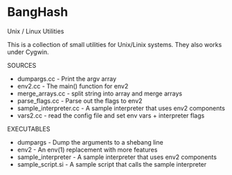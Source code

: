 # BangHash
Unix / Linux Utilities

This is a collection of small utilities for Unix/Linix systems. They also works under Cygwin.

SOURCES
* dumpargs.cc              - Print the argv array
* env2.cc                  - The main() function for env2
* merge_arrays.cc          - split string into array and merge arrays
* parse_flags.cc           - Parse out the flags to env2
* sample_interpreter.cc    - A sample interpreter that uses env2 components
* vars2.cc                 - read the config file and set env vars + interpreter flags

EXECUTABLES
* dumpargs                 - Dump the arguments to a shebang line
* env2                     - An env(1) replacement with more features
* sample_interpreter       - A sample interpreter that uses env2 components
* sample_script.si         - A sample script that calls the sample interpreter
